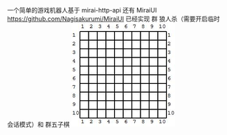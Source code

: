 一个简单的游戏机器人基于 mirai-http-api  还有 MiraiUI https://github.com/Nagisakurumi/MiraiUI
已经实现 群 狼人杀（需要开启临时会话模式）和 群五子棋
![Image text](https://github.com/Nagisakurumi/MatrianMiraiBot/blob/master/Images/five.jpg)
